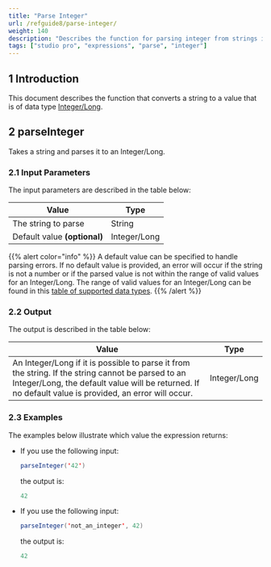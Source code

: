 ```yaml
---
title: "Parse Integer"
url: /refguide8/parse-integer/
weight: 140
description: "Describes the function for parsing integer from strings in Mendix."
tags: ["studio pro", "expressions", "parse", "integer"]
---
```


## 1 Introduction

This document describes the function that converts a string to a value that is of data type [Integer/Long](/refguide8/data-types/#integer-long).

## 2 parseInteger

Takes a string and parses it to an Integer/Long.

### 2.1 Input Parameters

The input parameters are described in the table below:

| Value                        | Type         |
| ---------------------------- | ------------ |
| The string to parse          | String       |
| Default value **(optional)** | Integer/Long |

{{% alert color="info" %}}
A default value can be specified to handle parsing errors. If no default value is provided, an error will occur if the string is not a number or if the parsed value is not within the range of valid values for an Integer/Long. The range of valid values for an Integer/Long can be found in this [table of supported data types](/refguide8/data-types/#supported-data-types).
{{% /alert %}}

### 2.2 Output

The output is described in the table below:

| Value                                                        | Type    |
| ------------------------------------------------------------ | ------- |
| An Integer/Long if it is possible to parse it from the string. If the string cannot be parsed to an Integer/Long, the default value will be returned. If no default value is provided, an error will occur. | Integer/Long |

### 2.3 Examples

The examples below illustrate which value the expression returns:

* If you use the following input:

    ```java
    parseInteger('42')
    ```

    the output is:

    ```java
    42
    ```

* If you use the following input:

    ```java
    parseInteger('not_an_integer', 42)
    ```

    the output is:

    ```java
    42
    ```
